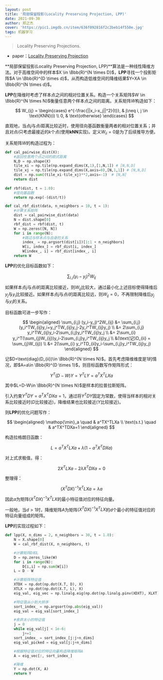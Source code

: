 ```yaml
---
layout: post
title: '局部保留投影(Locality Preserving Projection, LPP)'
date: 2021-09-30
author: 郑之杰
cover: 'https://pic1.imgdb.cn/item/636f092816f2c2beb14f550e.jpg'
tags: 机器学习
---
```


> Locality Preserving Projections.

- paper：[Locality Preserving Projection](https://papers.nips.cc/paper/2003/file/d69116f8b0140cdeb1f99a4d5096ffe4-Paper.pdf)

**局部保留投影(Locality Preserving Projection, LPP)**算法是一种线性降维方法。对于高维空间中的样本$X \in \Bbb{R}^{N \times D}$，**LPP**寻找一个投影矩阵$A \in \Bbb{R}^{D \times d}$，从而构造低维空间的降维结果$Y=XA \in \Bbb{R}^{N \times d}$。

**LPP**在降维时考虑了样本点之间的相对位置关系。构造一个关系矩阵$W \in \Bbb{R}^{N \times N}$衡量任意两个样本点之间的距离。关系矩阵$W$构造如下：

$$ W_{ij} = \begin{cases} e^{-\frac{||x_i-x_j||^2}{t}}, & j\neq i, j \in \text{KNN}(i) \\ 0, & \text{otherwise}  \end{cases} $$

直观地，当点$j$与点$i$距离比较近时，使用径向基函数衡量两者的相对位置关系；并且对点$i$只考虑最接近的$k$个点(使用**kNN**实现)。定义$W_{ii}=0$是为了后续推导方便。

关系矩阵$W$的构造过程为：

```python
def cal_pairwise_dist(X):
    #返回任意两个点之间的欧式距离
    N,D = np.shape(X)
    tile_xi = np.tile(np.expand_dims(X,1),[1,N,1]) # [N,N,D]
    tile_xj = np.tile(np.expand_dims(X,axis=0),[N,1,1]) # [N,N,D]
    dist = np.sum((tile_xi-tile_xj)**2,axis=-1)  # [N,N]
    return dist
    
def rbf(dist, t = 1.0):
    #径向基函数
    return np.exp(-(dist/t))

def cal_rbf_dist(data, n_neighbors = 10, t = 1):
    #计算关系矩阵
    dist = cal_pairwise_dist(data)
    N = dist.shape[0]
    rbf_dist = rbf(dist, t)
    W = np.zeros([N, N])
    for i in range(N):
        #跳过与样本点与自身的关系
        index_ = np.argsort(dist[i])[1:1 + n_neighbors]
        W[i, index_] = rbf_dist[i, index_]
        W[index_, i] = rbf_dist[index_, i]
    return W
```

**LPP**的优化目标函数如下：

$$ \sum_{i,j} (y_i-y_j)^2W_{ij} $$

如果样本点$j$与点$i$的距离比较接近，则$W_{ij}$比较大，通过最小化上述目标使得降维后$y_j$与$y_i$比较接近。如果样本点$j$与点$i$的距离比较远，则$W_{ij}=0$，不再限制降维后$y_j$与$y_i$的关系。

目标函数可进一步写作：

$$ \begin{aligned} \sum_{i,j} (y_i-y_j)^2W_{ij} &= \sum_{i,j} (y_i^TW_{ij}y_i+y_j^TW_{ij}y_j-2y_i^TW_{ij}y_j) \\ &= 2\sum_{i,j} y_i^TW_{ij}y_i-2\sum_{i,j}y_i^TW_{ij}y_j \\ &= 2\sum_{i} y_i^T(\sum_{j}W_{ij})y_i-2\sum_{i,j}y_i^TW_{ij}y_j \\ &(\text{记}D_{ii} = \sum_{j}W_{ij}) \\ &= 2(\sum_{i} y_i^TD_{ii}y_i-\sum_{i,j}y_i^TW_{ij}y_j) \end{aligned} $$

记$D=\text{diag}(D_{ii})\in \Bbb{R}^{N \times N}$。首先考虑降维维度是$1$的情况，即$A=a\in \Bbb{R}^{D \times 1}$，则目标函数写作矩阵形式：

$$ Y^T(D-W)Y =Y^TLY= a^TX^TLXa $$

其中$L=D-W\in \Bbb{R}^{N \times N}$是样本的拉普拉斯矩阵。

引入约束$Y^TDY=a^TX^TDXa=1$，通过将$Y^TDY$固定为常数，使得当样本的相对关系比较接近时($D$比较接近)，降维结果也比较接近($Y$比较接近)。

则**LPP**的优化问题写作：

$$ \begin{aligned} \mathop{\min}_a \quad & a^TX^TLXa \\ \text{s.t.} \quad & a^TX^TDXa=1 \end{aligned} $$

构造拉格朗日函数：

$$ L=a^TX^TLXa + \lambda(1-a^TX^TDXa) $$

对上式求极值，得：

$$ 2X^TLXa  -2\lambda X^TDXa = 0 $$

整理得：

$$ (X^TDX)^{-1}X^TLXa  = \lambda a $$

因此$a$为矩阵$(X^TDX)^{-1}X^TLX$的最小特征值对应的特征向量。

一般地，当$d>1$时，降维矩阵$A$为矩阵$(X^TDX)^{-1}X^TLX$的$d$个最小的特征值对应的特征向量组成的矩阵。

**LPP**的实现过程如下：

```python
def lpp(X, n_dims = 2, n_neighbors = 30, t = 1.0):
    N = X.shape[0]
    W = cal_rbf_dist(X, n_neighbors, t)

    #计算矩阵D和L
    D = np.zeros_like(W)
    for i in range(N):
        D[i,i] = np.sum(W[i])
    L = D - W

    #计算矩阵特征值
    XTDX = np.dot(np.dot(X.T, D), X)
    XTLX = np.dot(np.dot(X.T, L), X)
    eig_val, eig_vec = np.linalg.eig(np.dot(np.linalg.pinv(XDXT), XLXT))

    #特征值从小到大排序
    sort_index_ = np.argsort(np.abs(eig_val))
    eig_val = eig_val[sort_index_]

    #舍弃太小的特征值
    j = 0
    while eig_val[j] < 1e-6:
        j+=1
    sort_index_ = sort_index_[j:j+n_dims]
    eig_val_picked = eig_val[j:j+n_dims]

    #根据特征值对应的特征向量构造降维矩阵A
    A = eig_vec[:, sort_index_]

    #降维
    Y = np.dot(X, A)
    return Y
```
